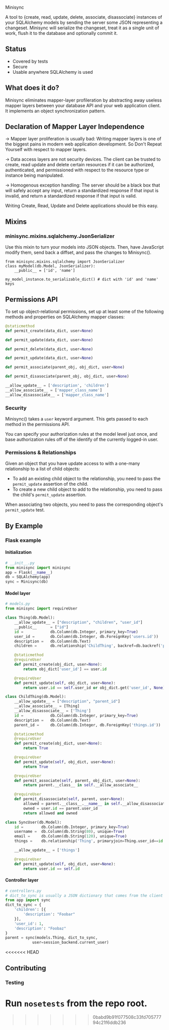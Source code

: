 Minisync

A tool to {create, read, update, delete, associate, disassociate} instances of your SQLAlchemy models by sending the server some JSON representing a changeset. Minisync will serialize the changeset, treat it as a single unit of work, flush it to the database and optionally commit it.

## Status

* Covered by tests
* Secure
* Usable anywhere SQLAlchemy is used

## What does it do?

Minisync eliminates mapper-layer profileration by abstracting away useless mapper layers between your database API and your web application client. 
It implements an object synchronization pattern.

## Declaration of Mapper Layer Independence

-> Mapper layer proliferation is usually bad: Writing mapper layers is one of the biggest pains in modern web application development. So Don't Repeat Yourself with respect to mapper layers.

-> Data access layers are not security devices. The client can be trusted to create, read update and delete certain resources if it can be authorized, authenticated, and permissioned with respect to the resource type or instance being manipulated.

-> Homogenous exception handling: The server should be a black box that will safely accept any input, return a standardized response if that input is invalid, and return a standardized response if that input is valid.

Writing Create, Read, Update and Delete applications should be this easy.

## 

## Mixins

### minisync.mixins.sqlalchemy.JsonSerializer

Use this mixin to turn your models into JSON objects. Then, have JavaScript modify them, send back a diffset, and pass the changes to Minisync().

```
from minisync.mixins.sqlalchemy import JsonSerializer
class myModel(db.Model, JsonSerializer):
	__public__ = ['id', 'name']
```
```
my_model_instance.to_serializable_dict() # dict with 'id' and 'name' keys
```

## Permissions API

To set up object-relational permissions, set up at least some of the following methods and properties on SQLAlchemy mapper classes:

```py
@staticmethod
def permit_create(data_dict, user=None)

def permit_update(data_dict, user=None)

def permit_delete(data_dict, user=None)

def permit_update(data_dict, user=None)

def permit_associate(parent_obj, obj_dict, user=None)

def permit_disasociate(parent_obj, obj_dict, user=None)

__allow_update__ = ['description', 'children']
__allow_associate__ = ['mapper_class_name']
__allow_disassociate__ = ['mapper_class_name']
```

### Security

Minisync() takes a `user` keyword argument. This gets passed to each method in the permissions API.

You can specify your authorization rules at the model level just once, and base authorization rules off of the identify of the currently logged-in user.

### Permissions & Relationships

Given an object that you have update access to with a one-many relationship to a list of child objects:

* To add an existing child object to the relationship, you need to pass the `permit_update` assertion of the child.
* To create a new child object to add to the relationship, you need to pass the child's `permit_update` assertion.

When associating two objects, you need to pass the corresponding object's `permit_update` test.

## By Example

### Flask example

#### Initialization

```py
# __init__.py
from minisync import minisync
app = Flask(__name__)
db = SQLAlchemy(app)
sync = Minisync(db)
```

#### Model layer

```py
# models.py
from minisync import requireUser

class Thing(db.Model):
    __allow_update__ = ["description", "children", "user_id"]
    __public__      = ["id"]
    id =            db.Column(db.Integer, primary_key=True)
    user_id =       db.Column(db.Integer, db.ForeignKey('users.id'))
    description =   db.Column(db.Text)
    children =      db.relationship('ChildThing', backref=db.backref('parent'))

    @staticmethod
    @requireUser
    def permit_create(obj_dict, user=None):
        return obj_dict['user_id'] == user.id

    @requireUser
    def permit_update(self, obj_dict, user=None):
        return user.id == self.user_id or obj_dict.get('user_id', None)

class ChildThing(db.Model):
    __allow_update__ = ["description", "parent_id"]
    __allow_associate__ = [Thing]
    __allow_disassociate__ = ['Thing']
    id =            db.Column(db.Integer, primary_key=True)
    description =   db.Column(db.Text)
    parent_id =     db.Column(db.Integer, db.ForeignKey('things.id'))

    @staticmethod
    @requireUser
    def permit_create(obj_dict, user=None):
        return True

    @requireUser
    def permit_update(self, obj_dict, user=None):
        return True

    @requireUser
    def permit_associate(self, parent, obj_dict, user=None):
        return parent.__class__ in self.__allow_associate__

    @requireUser
    def permit_disassociate(self, parent, user=None):
        allowed = parent.__class__.__name__ in self.__allow_disassociate__
        owned = user.id == parent.user_id
        return allowed and owned

class SyncUser(db.Model):
    id =        db.Column(db.Integer, primary_key=True)
    username =  db.Column(db.String(80), unique=True)
    email =     db.Column(db.String(120), unique=True)
    things =    db.relationship('Thing', primaryjoin=Thing.user_id==id

    __allow_update__ = ['things']

    @requireUser
    def permit_update(self, obj_dict, user=None):
        return user.id == self.id
```
#### Controller layer

```py
# controllers.py
# dict_to_sync is usually a JSON dictionary that comes from the client
from app import sync
dict_to_sync = {
    'children': [{
        'description': "Foobar"
    }],
    'user_id': 1,
    'description': "Foobaz"
}
parent = sync(models.Thing, dict_to_sync,
			user=session_backend.current_user)
```
<<<<<<< HEAD

## Contributing

### Testing

Run `nosetests` from the repo root.
=======
>>>>>>> 0babd9b91f077508c33fd70577794c21f6ddb236
